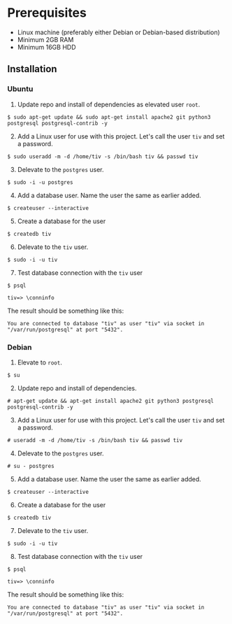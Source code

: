 # Prerequisites

* Linux machine (preferably either Debian or Debian-based distribution)
* Minimum 2GB RAM
* Minimum 16GB HDD

Installation
---------------
### Ubuntu
1. Update repo and install of dependencies as elevated user ``root``.

``$ sudo apt-get update && sudo apt-get install apache2 git python3 postgresql postgresql-contrib -y``

2. Add a Linux user for use with this project. Let's call the user ``tiv`` and set a password.

``$ sudo useradd -m -d /home/tiv -s /bin/bash tiv && passwd tiv``

3. Delevate to the ``postgres`` user.

``$ sudo -i -u postgres``

4. Add a database user. Name the user the same as earlier added.

``$ createuser --interactive``

5. Create a database for the user

``$ createdb tiv``

6. Delevate to the ``tiv`` user.

``$ sudo -i -u tiv``

7. Test database connection with the ``tiv`` user

``$ psql``

``tiv=> \conninfo``

The result should be something like this:

``You are connected to database "tiv" as user "tiv" via socket in "/var/run/postgresql" at port "5432".``


### Debian
1. Elevate to ``root``.

``$ su``

2. Update repo and install of dependencies.

``# apt-get update && apt-get install apache2 git python3 postgresql postgresql-contrib -y ``

3. Add a Linux user for use with this project. Let's call the user ``tiv`` and set a password.

``# useradd -m -d /home/tiv -s /bin/bash tiv && passwd tiv``

4. Delevate to the ``postgres`` user.

``# su - postgres``

5. Add a database user. Name the user the same as earlier added.

``$ createuser --interactive``

6. Create a database for the user

``$ createdb tiv``

7. Delevate to the ``tiv`` user.

``$ sudo -i -u tiv``

8. Test database connection with the ``tiv`` user

``$ psql``

``tiv=> \conninfo``

The result should be something like this:

``You are connected to database "tiv" as user "tiv" via socket in "/var/run/postgresql" at port "5432".``
